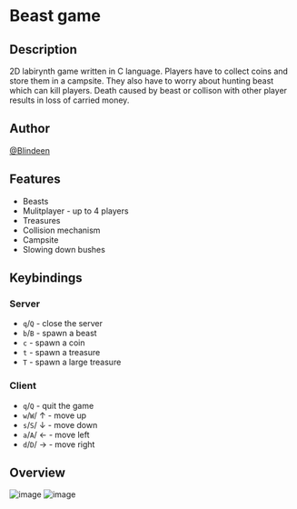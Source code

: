 # Beast game
## Description
2D labirynth game written in C language. Players have to collect coins and store them in a campsite. They also have to worry about hunting beast which can kill players. Death caused by beast or collison with other player results in loss of carried money.
## Author
[@Blindeen](https://www.github.com/Blindeen)
## Features
* Beasts
* Mulitplayer - up to 4 players
* Treasures
* Collision mechanism
* Campsite
* Slowing down bushes
## Keybindings
### Server
- `q`/`Q` - close the server
- `b`/`B` - spawn a beast
- `c` - spawn a coin
- `t` - spawn a treasure
- `T` - spawn a large treasure

### Client
- `q`/`Q` - quit the game
- `w`/`W`/ &uarr; - move up
- `s`/`S`/ &darr; - move down
- `a`/`A`/ &larr; - move left
- `d`/`D`/ &rarr; - move right
## Overview
![image](https://user-images.githubusercontent.com/93998927/217538851-1f843875-0974-4506-8d21-acf40ea2ab53.png)
![image](https://user-images.githubusercontent.com/93998927/217539062-f42179ee-93c0-434e-85fb-820e71396e21.png)

